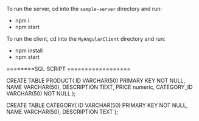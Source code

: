 To run the server, cd into the `sample-server` directory and run:
 
- npm i
- npm start


To run the client, cd into the `MyAngularClient` directory and run:
 
- npm install 
- npm start


========SQL SCRIPT ==================

CREATE TABLE PRODUCT(
   ID VARCHAR(50) PRIMARY KEY     NOT NULL,
   NAME           VARCHAR(50),
   DESCRIPTION          TEXT,
   PRICE        numeric,
   CATEGORY_ID  VARCHAR(50) NOT NULL
);

CREATE TABLE CATEGORY(
   ID VARCHAR(50) PRIMARY KEY     NOT NULL,
   NAME           VARCHAR(50),
   DESCRIPTION          TEXT
);
